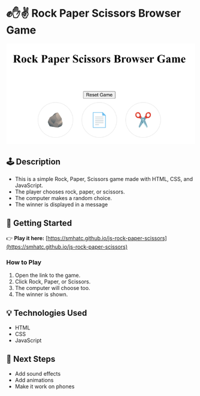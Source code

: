 # ✊✋✌️ Rock Paper Scissors Browser Game

![Game Screenshot](./assets/screenshot.png)

## 🕹️ Description

- This is a simple Rock, Paper, Scissors game made with HTML, CSS, and JavaScript.
- The player chooses rock, paper, or scissors.
- The computer makes a random choice.
- The winner is displayed in a message

## 🚀 Getting Started

👉 **Play it here:** [https://smhatc.github.io/js-rock-paper-scissors](https://smhatc.github.io/js-rock-paper-scissors)

### How to Play
1. Open the link to the game.
2. Click Rock, Paper, or Scissors.
3. The computer will choose too.
4. The winner is shown.

## 💡 Technologies Used

- HTML
- CSS
- JavaScript

## 🚧 Next Steps

- Add sound effects
- Add animations
- Make it work on phones